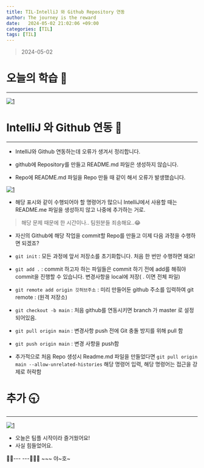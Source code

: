 ```yaml
---
title: TIL-IntelliJ 와 Github Repository 연동
author: The journey is the reward
date:   2024-05-02 21:02:06 +09:00
categories: [TIL]
tags: [TIL]
---
```




> 2024-05-02

# 오늘의 학습 🌠
---
<a  href="https://github.com/LeeNaYoung240/LeeNaYoung240.github.io/assets/107848521/508c1ca6-10b6-4663-b1f9-7abf88bdeb51"  class="popup img-link"><img  src="https://github.com/LeeNaYoung240/LeeNaYoung240.github.io/assets/107848521/508c1ca6-10b6-4663-b1f9-7abf88bdeb51"  alt="1"  loading="lazy"></a>  

# IntelliJ 와 Github 연동 💫
---

- IntelliJ와 Github 연동하는데 오류가 생겨서 정리합니다.

- github에 Repository를 만들고 README.md 파일은 생성하지 않습니다.

- Repo에 README.md 파일을 Repo 만들 때 같이 해서 오류가 발생했습니다. 

<a href="https://github.com/LeeNaYoung240/LeeNaYoung240.github.io/assets/107848521/2592800a-0c1f-4205-9dbb-891c381c267d" class="popup img-link"><img src="https://github.com/LeeNaYoung240/LeeNaYoung240.github.io/assets/107848521/2592800a-0c1f-4205-9dbb-891c381c267d" alt="1" loading="lazy"></a>

- 해당 표시와 같이 수행되어야 할 명령어가 많으니 IntelliJ에서 사용할 때는 README.me 파일을 생성하지 않고 나중에 추가하는 거로.

> 해당 문제 때문에 한 시간이나.. 팀원분들 죄송해요..😂

- 자신의 Github에 해당 작업을 commit할 Repo를 만들고 이제 다음 과정을 수행하면 되겠죠?

- `git init`   : 모든 과정에 앞서 저장소를 초기화합니다. 처음 한 번만 수행하면 돼요!

- `git add .`  : commit 하고자 하는 파일들은 commit 하기 전에 add를 해줘야 commit을 진행할 수 있습니다. 변경사항을 local에 저장( . 이면 전체 파일)

- `git remote add origin 깃허브주소` : 미리 만들어둔 github 주소를 입력하여 git remote : (원격 저장소)

- `git checkout -b main` : 처음 github를 연동시키면 branch 가 master 로 설정되어있음. 

- `git pull origin main` : 변경사항 push 전에 Git 충돌 방지를 위해 pull 함

- `git push origin main` : 변경 사항을 push함


- 추가적으로 처음 Repo 생성시 Readme.md 파일을 만들었다면 `git pull origin main --allow-unrelated-histories` 해당 명령어 입력, 해당 명령어는 접근을 강제로 허락함

# **추가 🕤**

---

<a href="https://github.com/LeeNaYoung240/LeeNaYoung240.github.io/assets/107848521/6ae1f99b-b9cc-4ae9-9114-05c48e313939" class="popup img-link"><img src="https://github.com/LeeNaYoung240/LeeNaYoung240.github.io/assets/107848521/6ae1f99b-b9cc-4ae9-9114-05c48e313939" alt="1" loading="lazy"></a>


- 오늘은 팀플 시작이라 즐거웠어요!
- 사실 힘들었어요.

🐱‍🏍--- ---🤸🏻‍♀️ ~~~ 야~호~